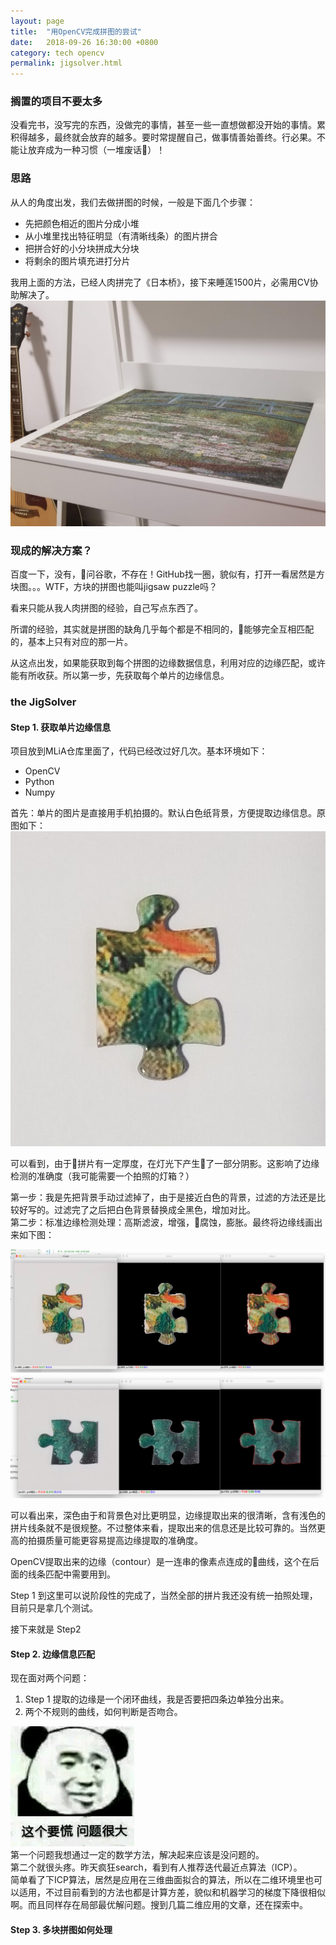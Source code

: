 ```yaml
---
layout: page
title:  "用OpenCV完成拼图的尝试"
date:   2018-09-26 16:30:00 +0800
category: tech opencv
permalink: jigsolver.html
---
```


### 搁置的项目不要太多

没看完书，没写完的东西，没做完的事情，甚至一些一直想做都没开始的事情。累积得越多，最终就会放弃的越多。要时常提醒自己，做事情善始善终。行必果。不能让放弃成为一种习惯（一堆废话）！

### 思路

从人的角度出发，我们去做拼图的时候，一般是下面几个步骤：
* 先把颜色相近的图片分成小堆
* 从小堆里找出特征明显（有清晰线条）的图片拼合
* 把拼合好的小分块拼成大分块
* 将剩余的图片填充进打分片

我用上面的方法，已经人肉拼完了《日本桥》，接下来睡莲1500片，必需用CV协助解决了。
![bridge](/assets/post-images/jigsolver/bridge.jpeg)

### 现成的解决方案？

百度一下，没有，问谷歌，不存在！GitHub找一圈，貌似有，打开一看居然是方块图。。。WTF，方块的拼图也能叫jigsaw puzzle吗？

看来只能从我人肉拼图的经验，自己写点东西了。

所谓的经验，其实就是拼图的缺角几乎每个都是不相同的，能够完全互相匹配的，基本上只有对应的那一片。

从这点出发，如果能获取到每个拼图的边缘数据信息，利用对应的边缘匹配，或许能有所收获。所以第一步，先获取每个单片的边缘信息。

### the JigSolver

#### Step 1. 获取单片边缘信息
项目放到MLiA仓库里面了，代码已经改过好几次。基本环境如下：
* OpenCV
* Python
* Numpy

首先：单片的图片是直接用手机拍摄的。默认白色纸背景，方便提取边缘信息。原图如下：
![jigsawpiece](/assets/post-images/jigsolver/jig004.jpeg)

可以看到，由于拼片有一定厚度，在灯光下产生了一部分阴影。这影响了边缘检测的准确度（我可能需要一个拍照的灯箱？）

第一步：我是先把背景手动过滤掉了，由于是接近白色的背景，过滤的方法还是比较好写的。过滤完了之后把白色背景替换成全黑色，增加对比。  
第二步：标准边缘检测处理：高斯滤波，增强，腐蚀，膨胀。最终将边缘线画出来如下图：

![edges01](/assets/post-images/jigsolver/1548526144724.jpg)
![edges02](/assets/post-images/jigsolver/1548526319144.jpg)

可以看出来，深色由于和背景色对比更明显，边缘提取出来的很清晰，含有浅色的拼片线条就不是很规整。不过整体来看，提取出来的信息还是比较可靠的。当然更高的拍摄质量可能更容易提高边缘提取的准确度。

OpenCV提取出来的边缘（contour）是一连串的像素点连成的曲线，这个在后面的线条匹配中需要用到。

Step 1 到这里可以说阶段性的完成了，当然全部的拼片我还没有统一拍照处理，目前只是拿几个测试。

接下来就是 Step2

#### Step 2. 边缘信息匹配

现在面对两个问题：
1. Step 1 提取的边缘是一个闭环曲线，我是否要把四条边单独分出来。
2. 两个不规则的曲线，如何判断是否吻合。   

![edges02](/assets/post-images/jigsolver/problem.jpg)  
第一个问题我想通过一定的数学方法，解决起来应该是没问题的。  
第二个就很头疼。昨天疯狂search，看到有人推荐迭代最近点算法（ICP）。  
简单看了下ICP算法，居然是应用在三维曲面拟合的算法，所以在二维环境里也可以适用，不过目前看到的方法也都是计算方差，貌似和机器学习的梯度下降很相似啊。而且同样存在局部最优解问题。搜到几篇二维应用的文章，还在探索中。

#### Step 3. 多块拼图如何处理